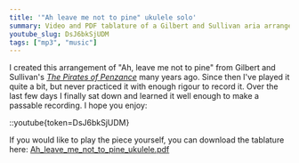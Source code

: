 ```yaml
---
title: '"Ah leave me not to pine" ukulele solo'
summary: Video and PDF tablature of a Gilbert and Sullivan aria arranged for ukulele.
youtube_slug: DsJ6bkSjUDM
tags: ["mp3", "music"]
---
```


I created this arrangement of "Ah, leave me not to pine" from Gilbert and
Sullivan's [_The Pirates of
Penzance_](https://en.wikipedia.org/wiki/The_Pirates_of_Penzance) many years
ago. Since then I've played it quite a bit, but never practiced it with enough
rigour to record it. Over the last few days I finally sat down and learned it
well enough to make a passable recording. I hope you enjoy:

::youtube{token=DsJ6bkSjUDM}

If you would like to play the piece yourself, you can download the tablature
here: [Ah_leave_me_not_to_pine_ukulele.pdf](/uploads/2016/09/20/Ah_leave_me_not_to_pine_ukulele.pdf)
